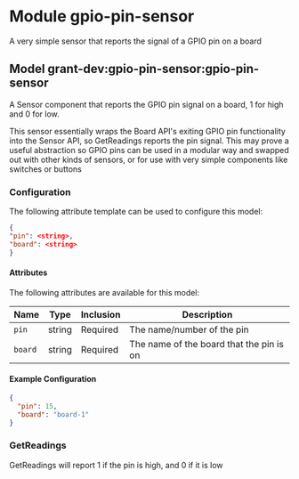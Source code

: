 # Module gpio-pin-sensor

A very simple sensor that reports the signal of a GPIO pin on a board

## Model grant-dev:gpio-pin-sensor:gpio-pin-sensor

A Sensor component that reports the GPIO pin signal on a board, 1 for high and 0 for low.

This sensor essentially wraps the Board API's exiting GPIO pin functionality into the Sensor API, so GetReadings reports the pin signal. This may prove a useful abstraction so GPIO pins can be used in a modular way and swapped out with other kinds of sensors, or for use with very simple components like switches or buttons

### Configuration

The following attribute template can be used to configure this model:

```json
{
"pin": <string>,
"board": <string>
}
```

#### Attributes

The following attributes are available for this model:

| Name    | Type   | Inclusion | Description                              |
| ------- | ------ | --------- | ---------------------------------------- |
| `pin`   | string | Required  | The name/number of the pin               |
| `board` | string | Required  | The name of the board that the pin is on |

#### Example Configuration

```json
{
  "pin": 15,
  "board": "board-1"
}
```

### GetReadings

GetReadings will report 1 if the pin is high, and 0 if it is low
